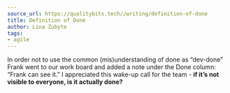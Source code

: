 ```yaml
---
source_url: https://qualitybits.tech//writing/definition-of-done
title: Definition of Done
author: Lina Zubyte
tags:
- agile
---
```


In order not to use the common (mis)understanding of done as “dev-done” Frank went to our work board and added a note under the Done column: “Frank can see it.” I appreciated this wake-up call for the team - **if it’s not visible to everyone, is it actually done?**
